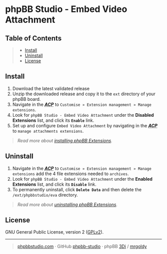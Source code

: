 # phpBB Studio - Embed Video Attachment

## Table of Contents
> - [Install](#install)
> - [Uninstall](#uninstall)
> - [License](#license)

## Install
1. Download the latest validated release
2. Unzip the downloaded release and copy it to the `ext` directory of your phpBB board.
3. Navigate in the ***<abbr title="Administration Control Panel">ACP</abbr>*** to `Customise » Extension management » Manage extensions`.
4. Look for `phpBB Studio - Embed Video Attachment` under the **Disabled Extensions** list, and click its **`Enable`** link.
5. Set up and configure `Embed Video Attachment` by navigating in the ***<abbr title="Administrator Control Panel">ACP</abbr>*** to `manage attachments extensions`.

> *Read more about [installing phpBB Extensions](https://www.phpbb.com/extensions/installing/#installing).*

## Uninstall
1. Navigate in the ***<abbr title="Administration Control Panel">ACP</abbr>*** to `Customise » Extension management » Manage extensions` add the 4 file extensions needed to `archives`.
2. Look for `phpBB Studio - Embed Video Attachment` under the **Enabled Extensions** list, and click its **`Disable`** link.
3. To permanently uninstall, click **`Delete Data`** and then delete the `/ext/phpbbstudio/eva` directory.

> *Read more about [uninstalling phpBB Extensions](https://www.phpbb.com/extensions/installing/#removing).*

## License
GNU General Public License, version 2 ([GPLv2](../license.txt)).

---
> [phpbbstudio.com](https://www.phpbbstudio.com) · GitHub [phpbb-studio](https://github.com/phpbb-studio/) · phpBB [3Di](https://www.phpbb.com/community/memberlist.php?mode=viewprofile&u=177467) / [mrgoldy](https://www.phpbb.com/community/memberlist.php?mode=viewprofile&u=1114105)
